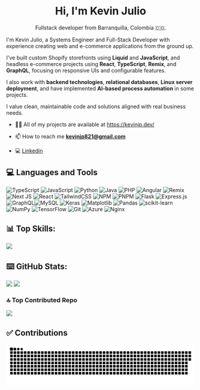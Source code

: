 <h1 align="center">Hi, I'm Kevin Julio</h1>
<p align="center">Fullstack developer from Barranquilla, Colombia 🇨🇴.</p>

I'm Kevin Julio, a Systems Engineer and Full-Stack Developer with experience creating web and e-commerce applications from the ground up.

I've built custom Shopify storefronts using **Liquid** and **JavaScript**, and headless e-commerce projects using **React**, **TypeScript**, **Remix**, and **GraphQL**, focusing on responsive UIs and configurable features.

I also work with **backend technologies**, **relational databases**, **Linux server deployment**, and have implemented **AI-based process automation** in some projects.

I value clean, maintainable code and solutions aligned with real business needs.

- 👨‍💻 All of my projects are available at https://kevinjp.dev/

- 📫 How to reach me **kevinjp821@gmail.com**

- 💻 [Linkedin](https://www.linkedin.com/in/kevinjulio/)

## 💻 Languages and Tools
![TypeScript](https://img.shields.io/badge/typescript-%23007ACC.svg?style=for-the-badge&logo=typescript&logoColor=white) ![JavaScript](https://img.shields.io/badge/javascript-%23323330.svg?style=for-the-badge&logo=javascript&logoColor=%23F7DF1E) ![Python](https://img.shields.io/badge/python-3670A0?style=for-the-badge&logo=python&logoColor=ffdd54) ![Java](https://img.shields.io/badge/java-%23ED8B00.svg?style=for-the-badge&logo=openjdk&logoColor=white) ![PHP](https://img.shields.io/badge/php-%23777BB4.svg?style=for-the-badge&logo=php&logoColor=white) ![Angular](https://img.shields.io/badge/angular-%23DD0031.svg?style=for-the-badge&logo=angular&logoColor=white) ![Remix](https://img.shields.io/badge/remix-%23000.svg?style=for-the-badge&logo=remix&logoColor=white) ![Next JS](https://img.shields.io/badge/Next-black?style=for-the-badge&logo=next.js&logoColor=white) ![React](https://img.shields.io/badge/react-%2320232a.svg?style=for-the-badge&logo=react&logoColor=%2361DAFB) ![TailwindCSS](https://img.shields.io/badge/tailwindcss-%2338B2AC.svg?style=for-the-badge&logo=tailwind-css&logoColor=white) ![NPM](https://img.shields.io/badge/NPM-%23CB3837.svg?style=for-the-badge&logo=npm&logoColor=white) ![PNPM](https://img.shields.io/badge/pnpm-%234a4a4a.svg?style=for-the-badge&logo=pnpm&logoColor=f69220) ![Flask](https://img.shields.io/badge/flask-%23000.svg?style=for-the-badge&logo=flask&logoColor=white) ![Express.js](https://img.shields.io/badge/express.js-%23404d59.svg?style=for-the-badge&logo=express&logoColor=%2361DAFB)  ![GraphQL](https://img.shields.io/badge/-GraphQL-E10098?style=for-the-badge&logo=graphql&logoColor=white)![MySQL](https://img.shields.io/badge/mysql-4479A1.svg?style=for-the-badge&logo=mysql&logoColor=white) ![Keras](https://img.shields.io/badge/Keras-%23D00000.svg?style=for-the-badge&logo=Keras&logoColor=white) ![Matplotlib](https://img.shields.io/badge/Matplotlib-%23ffffff.svg?style=for-the-badge&logo=Matplotlib&logoColor=black) ![Pandas](https://img.shields.io/badge/pandas-%23150458.svg?style=for-the-badge&logo=pandas&logoColor=white) ![scikit-learn](https://img.shields.io/badge/scikit--learn-%23F7931E.svg?style=for-the-badge&logo=scikit-learn&logoColor=white) ![NumPy](https://img.shields.io/badge/numpy-%23013243.svg?style=for-the-badge&logo=numpy&logoColor=white) ![TensorFlow](https://img.shields.io/badge/TensorFlow-%23FF6F00.svg?style=for-the-badge&logo=TensorFlow&logoColor=white) ![Git](https://img.shields.io/badge/git-%23F05033.svg?style=for-the-badge&logo=git&logoColor=white) ![Azure](https://img.shields.io/badge/azure-%230072C6.svg?style=for-the-badge&logo=microsoftazure&logoColor=white) ![Nginx](https://img.shields.io/badge/nginx-%23009639.svg?style=for-the-badge&logo=nginx&logoColor=white)


## 📊 Top Skills:
![](https://github-readme-stats.vercel.app/api/top-langs/?username=KevinJp21&theme=react&hide_border=false&include_all_commits=false&count_private=false&layout=compact)</br>

## ⌨️ GitHub Stats:
![](https://github-readme-stats.vercel.app/api?username=KevinJp21&theme=react&hide_border=false&include_all_commits=false&count_private=false)
![](https://github-readme-streak-stats.herokuapp.com/?user=KevinJp21&theme=react&hide_border=false)



### 🔝 Top Contributed Repo
![](https://github-contributor-stats.vercel.app/api?username=KevinJp21&limit=5&theme=tokyonight&combine_all_yearly_contributions=true)


###
## ✅ Contributions
<img src="https://raw.githubusercontent.com/KevinJp21/KevinJp21/output/snake.svg" alt="Snake animation" />

###

